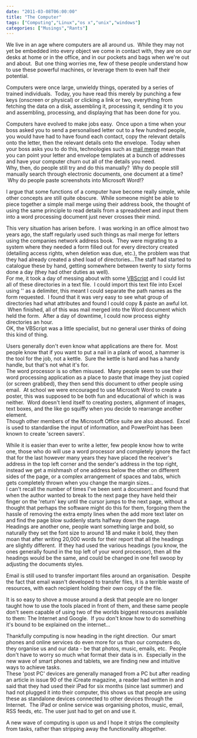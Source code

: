 ```yaml
---
date: "2011-03-08T06:00:00"
title: "The Computer"
tags: ["Computing","Linux","os x","unix","windows"]
categories: ["Musings","Rants"]
---
```


We live in an age where computers are all around us.  While they may not yet be embedded into every object we come in contact with, they are on our desks at home or in the office, and in our pockets and bags when we're out and about.  But one thing worries me, few of these people understand how to use these powerful machines, or leverage them to even half their potential.

Computers were once large, unwieldy things, operated by a series of trained individuals.  Today, you have read this merely by punching a few keys (onscreen or physical) or clicking a link or two, everything from fetching the data on a disk, assembling it, processing it, sending it to you and assembling, processing, and displaying that has been done for you.




Computers have evolved to make jobs easy.  Once upon a time when your boss asked you to send a personalised letter out to a few hundred people, you would have had to have found each contact, copy the relevant details onto the letter, then the relevant details onto the envelope.  Today when your boss asks you to do this, technologies such as [mail merge][1] mean that you can point your letter and envelope templates at a bunch of addresses and have your computer churn out all of the details you need.<br />
Why, then, do people still try and do this manually?  Why do people still manually search through electronic documents, one document at a time?  Why do people paste screenshots into Microsoft Word!?




I argue that some functions of a computer have become really simple, while other concepts are still quite obscure.  While someone might be able to piece together a simple mail merge using their address book, the thought of using the same principle to read details from a spreadsheet and input them into a word processing document just never crosses their mind.




This very situation has arisen before.  I was working in an office almost two years ago, the staff regularly used such things as mail merge for letters using the companies network address book.  They were migrating to a system where they needed a form filled out for every directory created (detailing access rights, when deletion was due, etc.), the problem was that they had already created a shed load of directories...The staff had started to catalogue these by hand, getting somewhere between twenty to sixty forms done a day (they had other duties as well).  <br />
For me, it took a day of messing about with some [VBScript][2] and I could list all of these directories in a text file.  I could import this text file into Excel using '' as a delimiter, this meant I could separate the path names as the form requested.  I found that it was very easy to see what group of directories had what attributes and found I could copy &amp; paste an awful lot.  When finished, all of this was mail merged into the Word document which held the form.  After a day of downtime, I could now process eighty directories an hour.<br />
OK, the VBScript was a little specialist, but no general user thinks of doing this kind of thing.




Users generally don't even know what applications are there for.  Most people know that if you want to put a nail in a plank of wood, a hammer is the tool for the job, not a kettle.  Sure the kettle is hard and has a handy handle, but that's not what it's for.<br />
The word processor is so often misused.  Many people seem to use their word processing application as a place to paste that image they just copied (or screen grabbed), they then send this document to other people using email.  At school we were encouraged to use Microsoft Word to create a poster, this was supposed to be both fun and educational of which is was neither.  Word doesn't lend itself to creating posters, alignment of images, text boxes, and the like go squiffy when you decide to rearrange another element. <br />
Though other members of the Microsoft Office suite are also abused.  Excel is used to standardise the input of information, and PowerPoint has been known to create 'screen savers'.




While it is easier than ever to write a letter, few people know how to write one, those who do will use a word processor and completely ignore the fact that for the last however many years they have placed the receiver's address in the top left corner and the sender's address in the top right, instead we get a mishmash of one address below the other on different sides of the page, or a complex arrangement of spaces and tabs, which gets completely thrown when you change the margin sizes...<br />
I can't recall the number of times I've been sent a document and found that when the author wanted to break to the next page they have held their finger on the 'return' key until the cursor jumps to the next page, without a thought that perhaps the software might do this for them, forgoing them the hassle of removing the extra empty lines when the add more text later on and find the page blow suddenly starts halfway down the page.<br />
Headings are another one, people want something large and bold, so naturally they set the font size to around 18 and make it bold, they then moan that after writing 20,000 words for their report that all the headings are slightly different.  If they had used the various headings (you know, the ones generally found in the top left of your word processor), then all the headings would be the same, and could be changed in one fell swoop by adjusting the documents styles.




Email is still used to transfer important files around an organisation.  Despite the fact that email wasn't developed to transfer files, it is a terrible waste of resources, with each recipient holding their own copy of the file.




It is so easy to shove a mouse around a desk that people are no longer taught how to use the tools placed in front of them, and these same people don't seem capable of using two of the worlds biggest resources available to them: The Internet and Google.  If you don't know how to do something it's bound to be explained on the internet...




Thankfully computing is now heading in the right direction.  Our smart phones and online services do even more for us than our computers do, they organise us and our data - be that photos, music, emails, etc.  People don't have to worry so much what format their data is in.  Especially in the new wave of smart phones and tablets, we are finding new and intuitive ways to achieve tasks.<br />
These 'post PC' devices are generally managed from a PC but after reading an article in issue 90 of the iCreate magazine, a reader had written in and said that they had used their iPad for six months (since last summer) and had not plugged it into their computer, this shows us that people are using these as standalone devices connected to other devices through the Internet.  The iPad or online service was organising photos, music, email, RSS feeds, etc. The user just had to get on and use it.




A new wave of computing is upon us and I hope it strips the complexity from tasks, rather than stripping away the functionality altogether.

  [1]: http://en.wikipedia.org/wiki/Mail_merge
  [2]: http://en.wikipedia.org/wiki/VBScript
